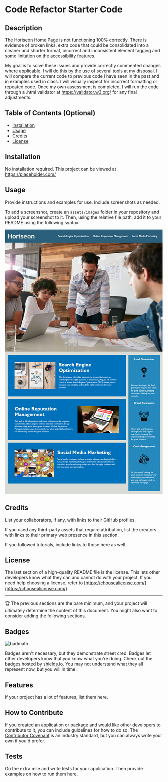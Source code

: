 # Code Refactor Starter Code

## Description
The Horiseon Home Page is not functioning 100% correctly. There is evidence of broken links, extra code that could be consolidated into a cleaner and shorter format, incorrect and inconsistent element tagging and some linitation on the accessibility features.

My goal is to solve these issues and provide correctly commented changes where applicable. I will do this by the use of several tools at my disposal. I will compare the current code to previous code I have seen in the past and in examples used in class. I will visually inspect for incorrect formatting or repeated code. Once my own assessment is completed, I will run the code through a .html validator at https://validator.w3.org/ for any final adjustments.

## Table of Contents (Optional)

- [Installation](#installation)
- [Usage](#usage)
- [Credits](#credits)
- [License](#license)

## Installation

No installation required. This project can be viewed at https://placeholder.com/

## Usage

Provide instructions and examples for use. Include screenshots as needed.

To add a screenshot, create an `assets/images` folder in your repository and upload your screenshot to it. Then, using the relative file path, add it to your README using the following syntax:

![alt text](./Develop/assets/images/preview-demo.png)

## Credits

List your collaborators, if any, with links to their GitHub profiles.

If you used any third-party assets that require attribution, list the creators with links to their primary web presence in this section.

If you followed tutorials, include links to those here as well.

## License

The last section of a high-quality README file is the license. This lets other developers know what they can and cannot do with your project. If you need help choosing a license, refer to [https://choosealicense.com/](https://choosealicense.com/).

---

🏆 The previous sections are the bare minimum, and your project will ultimately determine the content of this document. You might also want to consider adding the following sections.

## Badges

![badmath](https://img.shields.io/github/languages/top/nielsenjared/badmath)

Badges aren't necessary, but they demonstrate street cred. Badges let other developers know that you know what you're doing. Check out the badges hosted by [shields.io](https://shields.io/). You may not understand what they all represent now, but you will in time.

## Features

If your project has a lot of features, list them here.

## How to Contribute

If you created an application or package and would like other developers to contribute to it, you can include guidelines for how to do so. The [Contributor Covenant](https://www.contributor-covenant.org/) is an industry standard, but you can always write your own if you'd prefer.

## Tests

Go the extra mile and write tests for your application. Then provide examples on how to run them here.